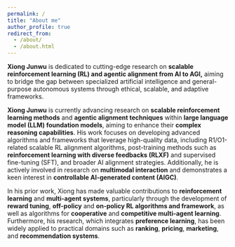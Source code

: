```yaml
---
permalink: /
title: "About me"
author_profile: true
redirect_from: 
  - /about/
  - /about.html
---
```

**Xiong Junwu** is dedicated to cutting-edge research on **scalable reinforcement learning (RL) and agentic alignment from AI to AGI,** aiming to bridge the gap between specialized artificial intelligence and general-purpose autonomous systems through ethical, scalable, and adaptive frameworks.

**Xiong Junwu** is currently advancing research on **scalable reinforcement learning methods** and **agentic alignment techniques** within **large language model (LLM) foundation models**, aiming to enhance their **complex reasoning capabilities**. His work focuses on developing advanced algorithms and frameworks that leverage high-quality data, including R1/O1-related scalable RL alignment algorithms, post-training methods such as **reinforcement learning with diverse feedbacks (RLXF)** and supervised fine-tuning (SFT), and broader AI alignment strategies. Additionally, he is actively involved in research on **multimodal interaction** and demonstrates a keen interest in **controllable AI-generated content (AIGC)**.

In his prior work, Xiong has made valuable contributions to **reinforcement learning** and **multi-agent systems**, particularly through the development of **reward tuning**, **off-policy** and **on-policy RL algorithms and framework**, as well as algorithms for **cooperative** and **competitive multi-agent learning**. Furthermore, his research, which integrates **preference learning**, has been widely applied to practical domains such as **ranking**, **pricing**, **marketing**, and **recommendation systems**.